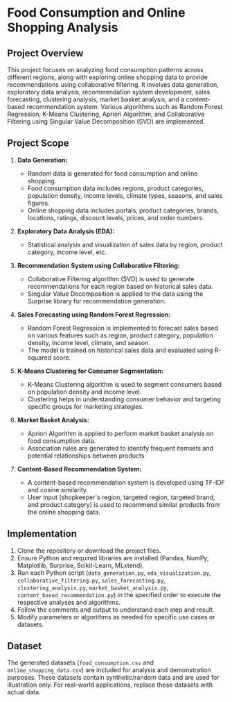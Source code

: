 # Food Consumption and Online Shopping Analysis

## Project Overview
This project focuses on analyzing food consumption patterns across different regions, along with exploring online shopping data to provide recommendations using collaborative filtering. It involves data generation, exploratory data analysis, recommendation system development, sales forecasting, clustering analysis, market basket analysis, and a content-based recommendation system. Various algorithms such as Random Forest Regression, K-Means Clustering, Apriori Algorithm, and Collaborative Filtering using Singular Value Decomposition (SVD) are implemented.

## Project Scope
1. **Data Generation:**
   - Random data is generated for food consumption and online shopping.
   - Food consumption data includes regions, product categories, population density, income levels, climate types, seasons, and sales figures.
   - Online shopping data includes portals, product categories, brands, locations, ratings, discount levels, prices, and order numbers.

2. **Exploratory Data Analysis (EDA):**
   - Statistical analysis and visualization of sales data by region, product category, income level, etc.

3. **Recommendation System using Collaborative Filtering:**
   - Collaborative Filtering algorithm (SVD) is used to generate recommendations for each region based on historical sales data.
   - Singular Value Decomposition is applied to the data using the Surprise library for recommendation generation.

4. **Sales Forecasting using Random Forest Regression:**
   - Random Forest Regression is implemented to forecast sales based on various features such as region, product category, population density, income level, climate, and season.
   - The model is trained on historical sales data and evaluated using R-squared score.

5. **K-Means Clustering for Consumer Segmentation:**
   - K-Means Clustering algorithm is used to segment consumers based on population density and income level.
   - Clustering helps in understanding consumer behavior and targeting specific groups for marketing strategies.

6. **Market Basket Analysis:**
   - Apriori Algorithm is applied to perform market basket analysis on food consumption data.
   - Association rules are generated to identify frequent itemsets and potential relationships between products.

7. **Content-Based Recommendation System:**
   - A content-based recommendation system is developed using TF-IDF and cosine similarity.
   - User input (shopkeeper's region, targeted region, targeted brand, and product category) is used to recommend similar products from the online shopping data.

## Implementation
1. Clone the repository or download the project files.
2. Ensure Python and required libraries are installed (Pandas, NumPy, Matplotlib, Surprise, Scikit-Learn, MLxtend).
3. Run each Python script (`data_generation.py`, `eda_visualization.py`, `collaborative_filtering.py`, `sales_forecasting.py`, `clustering_analysis.py`, `market_basket_analysis.py`, `content_based_recommendation.py`) in the specified order to execute the respective analyses and algorithms.
4. Follow the comments and output to understand each step and result.
5. Modify parameters or algorithms as needed for specific use cases or datasets.

## Dataset
The generated datasets (`food_consumption.csv` and `online_shopping_data.csv`) are included for analysis and demonstration purposes. These datasets contain synthetic/random data and are used for illustration only. For real-world applications, replace these datasets with actual data.


